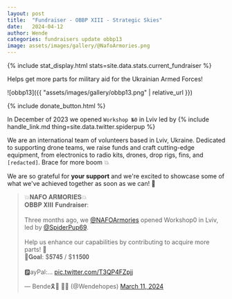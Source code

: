 ```yaml
---
layout: post
title:  "Fundraiser - OBBP XIII - Strategic Skies"
date: 	2024-04-12
author: Wende
categories: fundraisers update obbp13
image: assets/images/gallery/@NafoArmories.png
---
```


{% include stat_display.html stats=site.data.stats.current_fundraiser %}

Helps get more parts for military aid for the Ukrainian Armed Forces!

![obbp13]({{ "assets/images/gallery/obbp13.png" | relative_url }})

{% include donate_button.html %}

In December of 2023 we opened `Workshop №0` in Lviv led by {% include handle_link.md thing=site.data.twitter.spiderpup %}

We are an international team of volunteers based in Lviv, Ukraine. Dedicated to supporting drone teams, we raise funds and craft cutting-edge equipment, from electronics to radio kits, drones, drop rigs, fins, and `[redacted]`. Brace for more boom 💥

We are so grateful for **your support** and we're excited to showcase some of what we've achieved together as soon as we can! 🙏

<div>
<blockquote class="twitter-tweet tw-align-center"><p lang="en" dir="ltr">💥𝐍𝐀𝐅𝐎 𝐀𝐑𝐌𝐎𝐑𝐈𝐄𝐒💥<br>𝐎𝐁𝐁𝐏 𝐗𝐈𝐈𝐈 𝐅𝐮𝐧𝐝𝐫𝐚𝐢𝐬𝐞𝐫: <br><br>Three months ago, we <a href="https://twitter.com/NAFOArmories?ref_src=twsrc%5Etfw">@NAFOArmories</a> opened Workshop0 in Lviv, led by <a href="https://twitter.com/SpiderPup69?ref_src=twsrc%5Etfw">@SpiderPup69</a>. <br><br>Help us enhance our capabilities by contributing to acquire more parts! 🙏<br>🎯𝐆𝐨𝐚𝐥: $𝟓𝟕𝟒𝟓 / $𝟏𝟏𝟓𝟎𝟎<br><br>🅿️ayPal:… <a href="https://t.co/T3QP4FZpjj">pic.twitter.com/T3QP4FZpjj</a></p>&mdash; Bende🎗️🐝 🏴‍☠️ (@Wendehopes) <a href="https://twitter.com/Wendehopes/status/1766999074581221836?ref_src=twsrc%5Etfw">March 11, 2024</a></blockquote> <script async src="https://platform.twitter.com/widgets.js" charset="utf-8"></script>
</div>
